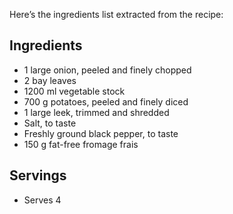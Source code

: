 Here’s the ingredients list extracted from the recipe:

## Ingredients

- 1 large onion, peeled and finely chopped
- 2 bay leaves
- 1200 ml vegetable stock
- 700 g potatoes, peeled and finely diced
- 1 large leek, trimmed and shredded
- Salt, to taste
- Freshly ground black pepper, to taste
- 150 g fat-free fromage frais

## Servings

- Serves 4